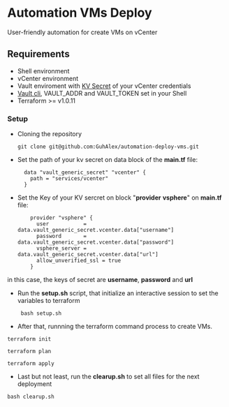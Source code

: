 #  Automation VMs Deploy

User-friendly automation for create VMs on vCenter

## Requirements

- Shell environment
- vCenter environment
- Vault enviroment with [KV Secret](https://www.vaultproject.io/docs/secrets/kv) of your vCenter credentials
- [Vault cli](https://www.vaultproject.io/docs/commands), VAULT_ADDR and VAULT_TOKEN set in your Shell
- Terraform >= v1.0.11

### Setup

- Cloning the repository

    ```
    git clone git@github.com:GuhAlex/automation-deploy-vms.git
    ```
- Set the path of your kv secret on data block of the **main.tf** file:

    ```
      data "vault_generic_secret" "vcenter" {
        path = "services/vcenter"
      }

    ```

- Set the Key of your KV sercret on block "**provider** **vsphere**" on **main.tf** file:

  ```
      provider "vsphere" {
        user           = data.vault_generic_secret.vcenter.data["username"]
        password       = data.vault_generic_secret.vcenter.data["password"]
        vsphere_server = data.vault_generic_secret.vcenter.data["url"]
        allow_unverified_ssl = true
      }
  ```
in this case, the keys of secret are **username**, **password** and **url**



- Run the **setup.sh** script, that initialize an interactive session to set the variables to terraform
  ```
   bash setup.sh
  ```

- After that, runnning the terraform command process to create VMs.
```
terraform init
```
```
terraform plan
```
```
terraform apply
```

- Last but not least, run the **clearup.sh** to set all files for the next deployment
```
bash clearup.sh
```
